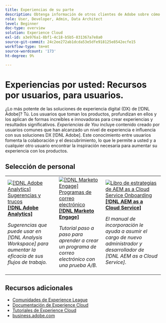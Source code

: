 ```yaml
---
title: Experiencias de su parte
description: Obtenga información de otros clientes de Adobe sobre cómo utilizan aplicaciones y funciones de Experience Cloud.
role: User, Developer, Admin, Data Architect
level: Beginner
doc-type: overview
solution: Experience Cloud
exl-id: a3e976a1-8bf1-4c18-b5b5-831367a7e8a0
source-git-commit: 24c2ee272ab1dcda53e5dfe918125e8542ecfe15
workflow-type: tm+mt
source-wordcount: '173'
ht-degree: 9%

---
```


# Experiencias por usted: Recursos por usuarios, para usuarios.

¿Lo más potente de las soluciones de experiencia digital (DX) de [!DNL Adobe]? Tú. Los usuarios que toman los productos, profundizan en ellos y los aplican de formas increíbles e innovadoras para crear experiencias y resultados significativos. _Experiencias de You_ incluye contenido creado por usuarios comunes que han alcanzado un nivel de experiencia e influencia con sus soluciones DX [!DNL Adobe]. Este conocimiento entre usuarios fomenta la colaboración y el descubrimiento, lo que le permite a usted y a cualquier otro usuario encontrar la inspiración necesaria para aumentar su experiencia con los productos.

<div id="recs-overview-body-1"></div>
<div id="recs-overview-body-2"></div>
<div id="recs-overview-body-3"></div>
<div id="recs-overview-body-4"></div>
<div id="recs-overview-body-5"></div>
<div id="recs-overview-body-6"></div>

<div id="staff-picks-section">

## Selección de personal

<table>
<tr>
  <td>
    <a href="/help/analytics/analysis-workspace/tips-and-tricks/right-click-tips-and-tricks-for-more-efficient-workflows.md">
      <img alt="[!DNL Adobe Analytics] Sugerencias y trucos" src="https://video.tv.adobe.com/v/3422277?format=jpeg&captions=spa" />
    </a>
    <div>
      <a href="/help/analytics/analysis-workspace/tips-and-tricks/right-click-tips-and-tricks-for-more-efficient-workflows.md">
    <strong>[!DNL Adobe Analytics]</strong>
    </a>
    </div>
    <p>
    <em>Sugerencias que puede usar en [!DNL Analysis Workspace] para aumentar la eficacia de sus flujos de trabajo.</em>
    <p>
  </td>
  <td>
    <a href="/help/marketo/programs/email-programs.md">
      <img alt="[!DNL Marketo Engage] Programas de correo electrónico" src="https://video.tv.adobe.com/v/3453370?format=jpeg&captions=spa" />
    </a>
    <div>
      <a href="/help/marketo/programs/email-programs.md">
    <strong>[!DNL Marketo Engage]</strong>
    </a>
    </div>
    <p>
    <em>Tutorial paso a paso para aprender a crear un programa de correo electrónico con una prueba A/B.</em>
    <p>
  </td>
  <td>
    <a href="/help/experience-manager/cloud-service/expert-resources/aem-champions/onboarding-playbook.md">
      <img alt="Libro de estrategias de AEM as a Cloud Service Onboarding" src="https://video.tv.adobe.com/v/3419299?format=jpeg" />
    </a>
    <div>
      <a href="/help/experience-manager/cloud-service/expert-resources/aem-champions/onboarding-playbook.md">
    <strong>[!DNL AEM as a Cloud Service]</strong>
    </a>
    </div>
    <p>
    <em>El manual de incorporación le ayuda a asumir el cargo de nuevo administrador y desarrollador de [!DNL AEM as a Cloud Service].</em>
    <p>
  </td>
</tr>
</table>
</div>

## Recursos adicionales

* [Comunidades de Experience League](https://experienceleaguecommunities.adobe.com/?profile.language=es)
* [Documentación de Experience Cloud](https://experienceleague.adobe.com/docs/?lang=es)
* [Tutoriales de Experience Cloud](https://experienceleague.adobe.com/docs/home-tutorials.html?lang=es)
* [business.adobe.com](https://business.adobe.com/es)

